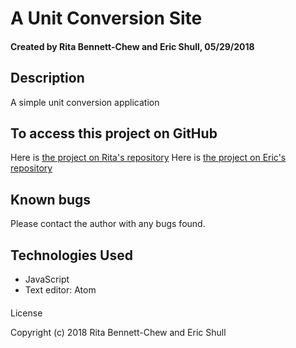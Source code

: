 # A Unit Conversion Site

#### Created by Rita Bennett-Chew and Eric Shull, 05/29/2018

## Description
A simple unit conversion application

## To access this project on GitHub
Here is [the project on Rita's repository](https://github.com/ritabc/unit-conversion)
Here is [the project on Eric's repository](https://github.com/eshull/unit-conversion-app)

## Known bugs
Please contact the author with any bugs found.

## Technologies Used
* JavaScript
* Text editor: Atom

####
License

Copyright (c) 2018 Rita Bennett-Chew and Eric Shull
